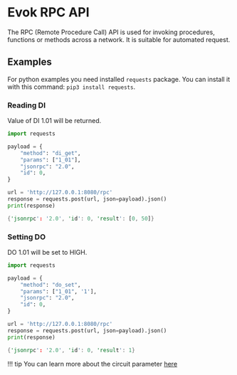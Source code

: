 # Evok RPC API

The RPC (Remote Procedure Call) API is used for invoking procedures, functions or methods across a network. It is suitable for automated request.

## Examples

For python examples you need installed `requests` package. You can install it with this command: `pip3 install requests`.

### Reading DI

Value of DI 1.01 will be returned.

```python  title="Python"
import requests

payload = {
    "method": "di_get",
    "params": ["1_01"],
    "jsonrpc": "2.0",
    "id": 0,
}

url = 'http://127.0.0.1:8080/rpc'
response = requests.post(url, json=payload).json()
print(response)
```

```rs title="Output"
{'jsonrpc': '2.0', 'id': 0, 'result': [0, 50]}
```

### Setting DO

DO 1.01 will be set to HIGH.

```python  title="Python"
import requests

payload = {
    "method": "do_set",
    "params": ["1_01", '1'],
    "jsonrpc": "2.0",
    "id": 0,
}

url = 'http://127.0.0.1:8080/rpc'
response = requests.post(url, json=payload).json()
print(response)
```

```rs title="Output"
{'jsonrpc': '2.0', 'id': 0, 'result': 1}
```

!!! tip
    You can learn more about the circuit parameter [here](../circuit.md)

